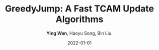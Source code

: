 ---
title: "GreedyJump: A Fast TCAM Update Algorithms"
collection: publications
category: journals
permalink: /publication/2022-01-01-GreedyJump
author: <strong>Ying Wan</strong>, Haoyu Song, Bin Liu.
date: 2022-01-01
venue: 'IEEE Networking Letters (LNET)'
paperurl: 'http://wany16.github.io/files/GreedyJump.pdf'
slidesurl: 'http://wany16.github.io/files/GreedyJump-PPT.pdf'
codeurl: 'https://academicpages.github.io/publications/'
---